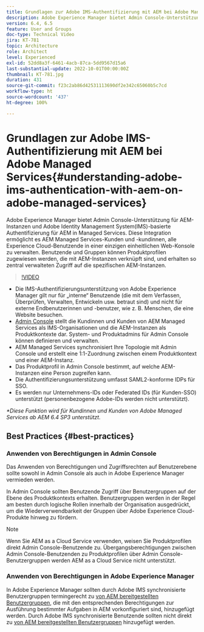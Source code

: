 ```yaml
---
title: Grundlagen zur Adobe IMS-Authentifizierung mit AEM bei Adobe Managed Services
description: Adobe Experience Manager bietet Admin Console-Unterstützung für AEM Instanzen und Adobe IMS (Identity Management System)-basierte Authentifizierung für AEM in Managed Services. Diese Integration ermöglicht es AEM Managed Services-Kunden und -kundinnen, alle Experience Cloud-Benutzende in einer einzigen einheitlichen Web-Konsole zu verwalten. Benutzende und Gruppen können Produktprofilen zugewiesen werden, die mit AEM-Instanzen verknüpft sind, und erhalten so zentral verwalteten Zugriff auf die spezifischen AEM-Instanzen.
version: 6.4, 6.5
feature: User and Groups
doc-type: Technical Video
jira: KT-781
topic: Architecture
role: Architect
level: Experienced
exl-id: 52dd8a3f-6461-4acb-87ca-5dd9567d15a6
last-substantial-update: 2022-10-01T00:00:00Z
thumbnail: KT-781.jpg
duration: 431
source-git-commit: f23c2ab86d42531113690df2e342c65060b5c7cd
workflow-type: ht
source-wordcount: '437'
ht-degree: 100%

---
```


# Grundlagen zur Adobe IMS-Authentifizierung mit AEM bei Adobe Managed Services{#understanding-adobe-ims-authentication-with-aem-on-adobe-managed-services}

Adobe Experience Manager bietet Admin Console-Unterstützung für AEM-Instanzen und Adobe Identity Management System(IMS)-basierte Authentifizierung für AEM in Managed Services. Diese Integration ermöglicht es AEM Managed Services-Kunden und -kundinnen, alle Experience Cloud-Benutzende in einer einzigen einheitlichen Web-Konsole zu verwalten. Benutzende und Gruppen können Produktprofilen zugewiesen werden, die mit AEM-Instanzen verknüpft sind, und erhalten so zentral verwalteten Zugriff auf die spezifischen AEM-Instanzen.

>[!VIDEO](https://video.tv.adobe.com/v/26170?quality=12&learn=on)

* Die IMS-Authentifizierungsunterstützung von Adobe Experience Manager gilt nur für „interne“ Benutzende (die mit dem Verfassen, Überprüfen, Verwalten, Entwickeln usw. betraut sind) und nicht für externe Endbenutzerinnen und -benutzer, wie z. B. Menschen, die eine Website besuchen.
* [Admin Console](https://adminconsole.adobe.com/) stellt die Kundinnen und Kunden von AEM Managed Services als IMS-Organisationen und die AEM-Instanzen als Produktkontexte dar. System- und Produktadmins für Admin Console können definieren und verwalten.
* AEM Managed Services synchronisiert Ihre Topologie mit Admin Console und erstellt eine 1:1-Zuordnung zwischen einem Produktkontext und einer AEM-Instanz.
* Das Produktprofil in Admin Console bestimmt, auf welche AEM-Instanzen eine Person zugreifen kann.
* Die Authentifizierungsunterstützung umfasst SAML2-konforme IDPs für SSO.
* Es werden nur Unternehmens-IDs oder Federated IDs (für Kunden-SSO) unterstützt (personenbezogene Adobe-IDs werden nicht unterstützt).

*&#42;Diese Funktion wird für Kundinnen und Kunden von Adobe Managed Services ab AEM 6.4 SP3 unterstützt.*

## Best Practices {#best-practices}

### Anwenden von Berechtigungen in Admin Console

Das Anwenden von Berechtigungen und Zugriffsrechten auf Benutzerebene sollte sowohl in Admin Console als auch in Adobe Experience Manager vermieden werden.

In Admin Console sollten Benutzende Zugriff über Benutzergruppen auf der Ebene des Produktkontexts erhalten. Benutzergruppen werden in der Regel am besten durch logische Rollen innerhalb der Organisation ausgedrückt, um die Wiederverwendbarkeit der Gruppen über Adobe Experience Cloud-Produkte hinweg zu fördern.

>[!NOTE]
>
> Wenn Sie AEM as a Cloud Service verwenden, weisen Sie Produktprofilen direkt Admin Console-Benutzende zu. Übergangsberechtigungen zwischen Admin Console-Benutzenden zu Produktprofilen über Admin Console-Benutzergruppen werden AEM as a Cloud Service nicht unterstützt.

### Anwenden von Berechtigungen in Adobe Experience Manager

In Adobe Experience Manager sollten durch Adobe IMS synchronisierte Benutzergruppen termingerecht zu [von AEM bereitgestellten Benutzergruppen](https://experienceleague.adobe.com/docs/experience-manager-65/administering/security/security.html?lang=de), die mit den entsprechenden Berechtigungen zur Ausführung bestimmter Aufgaben in AEM vorkonfiguriert sind, hinzugefügt werden. Durch Adobe IMS synchronisierte Benutzende sollten nicht direkt zu [von AEM bereitgestellten Benutzergruppen](https://experienceleague.adobe.com/docs/experience-manager-65/administering/security/security.html?lang=de) hinzugefügt werden.
